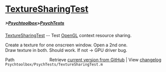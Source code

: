 # [TextureSharingTest](TextureSharingTest)
##### >[Psychtoolbox](Psychtoolbox)>[PsychTests](PsychTests)

[TextureSharingTest](TextureSharingTest) -- Test [OpenGL](OpenGL) context resource sharing.  
  
Create a texture for one onscreen window. Open a 2nd one.  
Draw texture in both. Should work. If not -\> GPU driver bug.  




<div class="code_header" style="text-align:right;">
  <span style="float:left;">Path&nbsp;&nbsp;</span> <span class="counter">Retrieve <a href=
  "https://raw.github.com/Psychtoolbox-3/Psychtoolbox-3/beta/Psychtoolbox/PsychTests/TextureSharingTest.m">current version from GitHub</a> | View <a href=
  "https://github.com/Psychtoolbox-3/Psychtoolbox-3/commits/beta/Psychtoolbox/PsychTests/TextureSharingTest.m">changelog</a></span>
</div>
<div class="code">
  <code>Psychtoolbox/PsychTests/TextureSharingTest.m</code>
</div>


